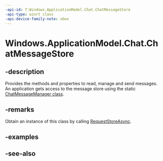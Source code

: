 ```yaml
---
-api-id: T:Windows.ApplicationModel.Chat.ChatMessageStore
-api-type: winrt class
-api-device-family-note: xbox
---
```


<!-- Class syntax.
public class ChatMessageStore : Windows.ApplicationModel.Chat.IChatMessageStore, Windows.ApplicationModel.Chat.IChatMessageStore2, Windows.ApplicationModel.Chat.IChatMessageStore3
-->

# Windows.ApplicationModel.Chat.ChatMessageStore

## -description
Provides the methods and properties to read, manage and send messages. An application gets access to the message store using the static [ChatMessageManager class](chatmessagemanager.md).

## -remarks
Obtain an instance of this class by calling [RequestStoreAsync](chatmessagemanager_requeststoreasync.md).

## -examples

## -see-also
